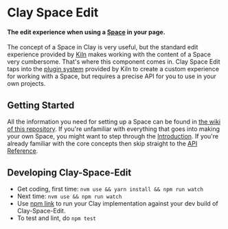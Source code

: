 # Clay Space Edit
#### The edit experience when using a [Space](https://github.com/nymag/clay-space-edit/wiki/Introduction) in your page.

The concept of a Space in Clay is very useful, but the standard edit experience provided by [Kiln](https://github.com/nymag/clay-kiln) makes working with the content of a Space very cumbersome. That's where this component comes in. Clay Space Edit taps into the [plugin system](https://github.com/nymag/clay-kiln/blob/master/README.md#plugins) provided by Kiln to create a custom experience for working with a Space, but requires a precise API for you to use in your own projects.

## Getting Started

All the information you need for setting up a Space can be found in [the wiki of this repository](https://github.com/nymag/clay-space-edit/wiki). If you're unfamiliar with everything that goes into making your own Space, you might want to step through the [Introduction](https://github.com/nymag/clay-space-edit/wiki/Introduction). If you're already familiar with the core concepts then skip straight to the [API Reference](https://github.com/nymag/clay-space-edit/wiki/API-Reference).

## Developing Clay-Space-Edit

- Get coding, first time: `nvm use && yarn install && npm run watch`
- Next time: `nvm use && npm run watch`
- Use [npm link](https://docs.npmjs.com/cli/link) to run your Clay implementation against your dev build of Clay-Space-Edit.
- To test and lint, do `npm test`

